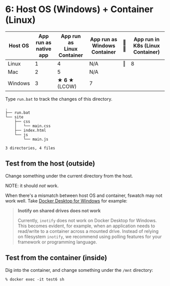 # 6: Host OS (Windows) + Container (Linux)

| Host OS | App run as<br/>native app | App run as<br/>Linux Container |  App run as<br/>Windows Container | ‖<br/>‖ | App run in<br/>K8s (Linux Container) |
|---------|------------|-----------------|-------------------|----|-----------------------|
| Linux   | 1          | 4               | N/A               | ‖ | 8             |
| Mac     | 2          | 5               | N/A               |
| Windows | 3          | **★ 6 ★** (LCOW)| 7                 |


Type `run.bat` to track the changes of this directory.

```
.
├── run.bat
└── site
    ├── css
    │   └── main.css
    ├── index.html
    └── js
        └── main.js

3 directories, 4 files
```

## Test from the host (outside)

Change something under the current directory from the host.

NOTE: it should *not* work.

When there's a mismatch between host OS and container, fswatch may not work well.  Take [Docker Desktop for Windows](https://docs.docker.com/docker-for-windows/troubleshoot/#inotify-on-shared-drives-does-not-work) for example:

> **Inotify on shared drives does not work**
>
> Currently, `inotify` does not work on Docker Desktop for Windows. This becomes evident, for example, when an application needs to read/write to a container across a mounted drive. Instead of relying on filesystem `inotify`, we recommend using polling features for your framework or programming language.


## Test from the container (inside)

Dig into the container, and change something under the `/mnt` directory:

```
% docker exec -it test6 sh
```